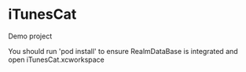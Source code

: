 # iTunesCat

Demo project

You should run 'pod install' to ensure RealmDataBase is integrated
and open iTunesCat.xcworkspace

